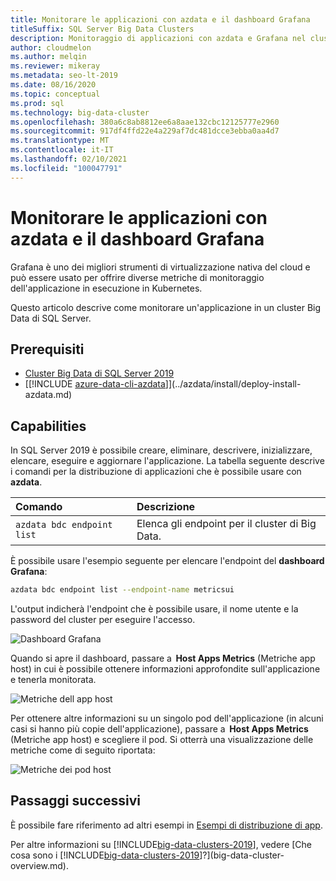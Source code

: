 ```yaml
---
title: Monitorare le applicazioni con azdata e il dashboard Grafana
titleSuffix: SQL Server Big Data Clusters
description: Monitoraggio di applicazioni con azdata e Grafana nel cluster Big Data di SQL Server 2019.
author: cloudmelon
ms.author: melqin
ms.reviewer: mikeray
ms.metadata: seo-lt-2019
ms.date: 08/16/2020
ms.topic: conceptual
ms.prod: sql
ms.technology: big-data-cluster
ms.openlocfilehash: 380a6c8ab8812ee6a8aae132cbc12125777e2960
ms.sourcegitcommit: 917df4ffd22e4a229af7dc481dcce3ebba0aa4d7
ms.translationtype: MT
ms.contentlocale: it-IT
ms.lasthandoff: 02/10/2021
ms.locfileid: "100047791"
---
```

# <a name="monitor-applications-with-azdata-and-grafana-dashboard"></a>Monitorare le applicazioni con azdata e il dashboard Grafana

Grafana è uno dei migliori strumenti di virtualizzazione nativa del cloud e può essere usato per offrire diverse metriche di monitoraggio dell'applicazione in esecuzione in Kubernetes.  

Questo articolo descrive come monitorare un'applicazione in un cluster Big Data di SQL Server.

## <a name="prerequisites"></a>Prerequisiti

- [Cluster Big Data di SQL Server 2019](deployment-guidance.md)
- [[!INCLUDE [azure-data-cli-azdata](../includes/azure-data-cli-azdata.md)]](../azdata/install/deploy-install-azdata.md)

## <a name="capabilities"></a>Capabilities

In SQL Server 2019 è possibile creare, eliminare, descrivere, inizializzare, elencare, eseguire e aggiornare l'applicazione. La tabella seguente descrive i comandi per la distribuzione di applicazioni che è possibile usare con **azdata**.

|Comando |Descrizione |
|:---|:---|
|`azdata bdc endpoint list` | Elenca gli endpoint per il cluster di Big Data. |


È possibile usare l'esempio seguente per elencare l'endpoint del **dashboard Grafana**:

```bash
azdata bdc endpoint list --endpoint-name metricsui 
```

L'output indicherà l'endpoint che è possibile usare, il nome utente e la password del cluster per eseguire l'accesso. 

![Dashboard Grafana](media/big-data-cluster-monitor-apps/grafana-dashboard-endpoint.png)


Quando si apre il dashboard, passare a  **Host Apps Metrics** (Metriche app host) in cui è possibile ottenere informazioni approfondite sull'applicazione e tenerla monitorata.  

![Metriche dell app host](media/big-data-cluster-monitor-apps/host-apps-metrics.png)


Per ottenere altre informazioni su un singolo pod dell'applicazione (in alcuni casi si hanno più copie dell'applicazione), passare a  **Host Apps Metrics**  (Metriche app host) e scegliere il pod. Si otterrà una visualizzazione delle metriche come di seguito riportata:  

![Metriche dei pod host](media/big-data-cluster-monitor-apps/host-pods-metrics.png) 


## <a name="next-steps"></a>Passaggi successivi

È possibile fare riferimento ad altri esempi in [Esempi di distribuzione di app](https://aka.ms/sql-app-deploy).

Per altre informazioni su [!INCLUDE[big-data-clusters-2019](../includes/ssbigdataclusters-ss-nover.md)], vedere [Che cosa sono i [!INCLUDE[big-data-clusters-2019](../includes/ssbigdataclusters-ver15.md)]?](big-data-cluster-overview.md).